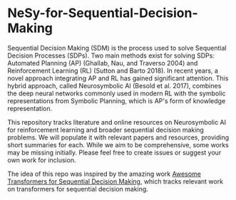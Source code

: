 # NeSy-for-Sequential-Decision-Making

Sequential Decision Making (SDM) is the process used to solve Sequential Decision Processes (SDPs). Two main methods exist for solving SDPs: Automated Planning (AP) (Ghallab, Nau, and Traverso 2004) and Reinforcement Learning (RL) (Sutton and Barto 2018). In recent years, a novel approach integrating AP and RL has gained significant attention. This hybrid approach, called Neurosymbolic AI (Besold et al. 2017), combines the deep neural networks commonly used in modern RL with the symbolic representations from Symbolic Planning, which is AP's form of knowledge representation.

This repository tracks literature and online resources on Neurosymbolic AI for reinforcement learning and broader sequential decision making problems. We will populate it with relevant papers and resources, providing short summaries for each. While we aim to be comprehensive, some works may be missing initially. Please feel free to create issues or suggest your own work for inclusion.

The idea of this repo was inspired by the amazing work [Awesome Transformers for Sequential Decision Making](https://github.com/hammer-wang/Awesome-Transformers-for-Sequential-Decision-Making?tab=readme-ov-file), which tracks relevant work on transformers for sequential decision making.
